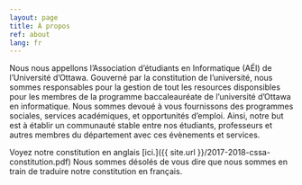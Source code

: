 ```yaml
---
layout: page
title: À propos
ref: about
lang: fr
---
```

Nous nous appellons l’Association d’étudiants en Informatique (AÉI) de l’Université d’Ottawa. Gouverné par la constitution de l’université, nous sommes responsables pour la gestion de tout les resources disponsibles pour les membres de la programme baccaleauréate de l’université d’Ottawa en informatique. Nous sommes devoué à vous fournissons des programmes sociales, services académiques, et opportunités d’emploi. Ainsi, notre but est à établir un communauté stable entre nos étudiants, professeurs et autres membres du département avec ces évènements et services. 

Voyez notre constitution en anglais [ici.]({{ site.url }}/2017-2018-cssa-constitution.pdf) Nous sommes désolés de vous dire que nous sommes en train de traduire notre constitution en français.